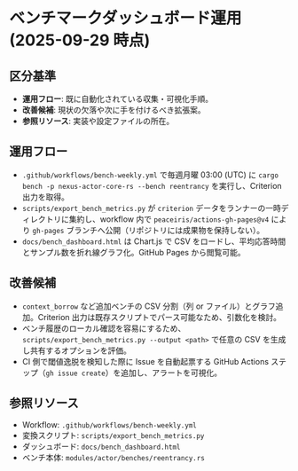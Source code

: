 # ベンチマークダッシュボード運用 (2025-09-29 時点)

## 区分基準
- **運用フロー**: 既に自動化されている収集・可視化手順。
- **改善候補**: 現状の欠落や次に手を付けるべき拡張案。
- **参照リソース**: 実装や設定ファイルの所在。

## 運用フロー
- `.github/workflows/bench-weekly.yml` で毎週月曜 03:00 (UTC) に `cargo bench -p nexus-actor-core-rs --bench reentrancy` を実行し、Criterion 出力を取得。
- `scripts/export_bench_metrics.py` が `criterion` データをランナーの一時ディレクトリに集約し、workflow 内で `peaceiris/actions-gh-pages@v4` により `gh-pages` ブランチへ公開（リポジトリには成果物を保持しない）。
- `docs/bench_dashboard.html` は Chart.js で CSV をロードし、平均応答時間とサンプル数を折れ線グラフ化。GitHub Pages から閲覧可能。

## 改善候補
- `context_borrow` など追加ベンチの CSV 分割（列 or ファイル）とグラフ追加。Criterion 出力は既存スクリプトでパース可能なため、引数化を検討。
- ベンチ履歴のローカル確認を容易にするため、`scripts/export_bench_metrics.py --output <path>` で任意の CSV を生成し共有するオプションを評価。
- CI 側で閾値逸脱を検知した際に Issue を自動起票する GitHub Actions ステップ（`gh issue create`）を追加し、アラートを可視化。

## 参照リソース
- Workflow: `.github/workflows/bench-weekly.yml`
- 変換スクリプト: `scripts/export_bench_metrics.py`
- ダッシュボード: `docs/bench_dashboard.html`
- ベンチ本体: `modules/actor/benches/reentrancy.rs`
